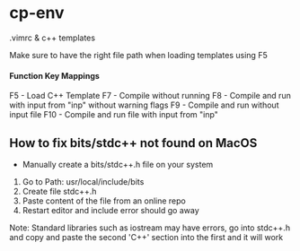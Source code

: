 # cp-env
.vimrc & c++ templates

Make sure to have the right file path when loading templates using F5

#### Function Key Mappings
F5 - Load C++ Template
F7 - Compile without running
F8 - Compile and run with input from "inp" without warning flags 
F9 - Compile and run without input file
F10 - Compile and run file with input from "inp"

## How to fix bits/stdc++ not found on MacOS
- Manually create a bits/stdc++.h file on your system 

1. Go to Path: usr/local/include/bits
2. Create file stdc++.h
3. Paste content of the file from an online repo
4. Restart editor and include error should go away

Note: Standard libraries such as iostream may have errors, go into stdc++.h and copy and paste the second 'C++' section into the first and it will work
